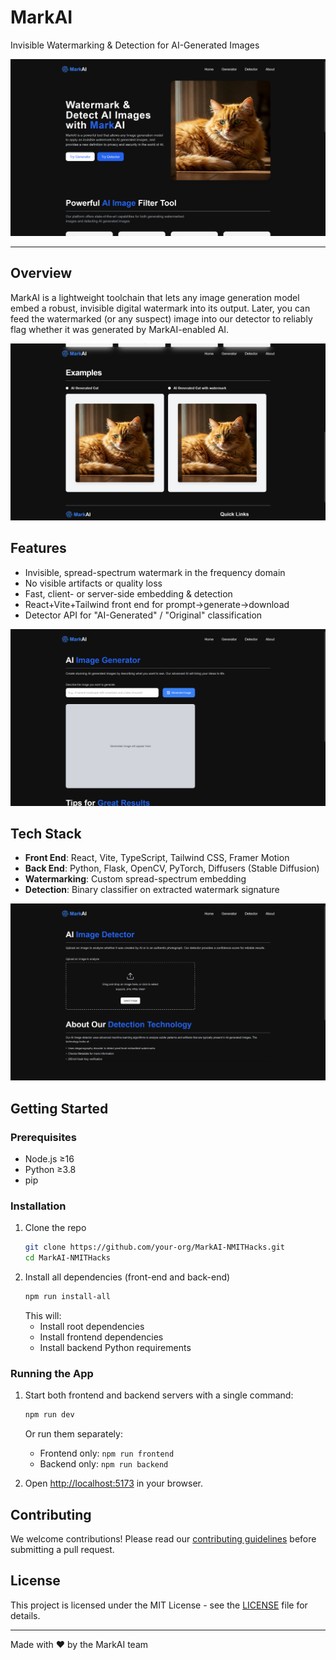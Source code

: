 # MarkAI

Invisible Watermarking & Detection for AI-Generated Images

![MarkAI Overview](./screenshots/1.png)

---

## Overview
MarkAI is a lightweight toolchain that lets any image generation model embed a robust, invisible digital watermark into its output. Later, you can feed the watermarked (or any suspect) image into our detector to reliably flag whether it was generated by MarkAI-enabled AI.

![Image Generation Interface](./screenshots/2.png)

## Features
- Invisible, spread-spectrum watermark in the frequency domain  
- No visible artifacts or quality loss  
- Fast, client- or server-side embedding & detection  
- React+Vite+Tailwind front end for prompt→generate→download  
- Detector API for "AI-Generated" / "Original" classification  

![Watermark Detection](./screenshots/3.png)

## Tech Stack
- **Front End**: React, Vite, TypeScript, Tailwind CSS, Framer Motion  
- **Back End**: Python, Flask, OpenCV, PyTorch, Diffusers (Stable Diffusion)  
- **Watermarking**: Custom spread-spectrum embedding  
- **Detection**: Binary classifier on extracted watermark signature  

![Architecture Overview](./screenshots/4.png)

## Getting Started

### Prerequisites
- Node.js ≥16  
- Python ≥3.8  
- pip  

### Installation
1. Clone the repo  
   ```bash
   git clone https://github.com/your-org/MarkAI-NMITHacks.git
   cd MarkAI-NMITHacks
   ```
2. Install all dependencies (front-end and back-end)
   ```bash
   npm run install-all
   ```
   This will:
   - Install root dependencies
   - Install frontend dependencies
   - Install backend Python requirements

### Running the App
1. Start both frontend and backend servers with a single command:
   ```bash
   npm run dev
   ```
   Or run them separately:
   - Frontend only: `npm run frontend`
   - Backend only: `npm run backend`

2. Open [http://localhost:5173](http://localhost:5173) in your browser.


## Contributing
We welcome contributions! Please read our [contributing guidelines](CONTRIBUTING.md) before submitting a pull request.

## License
This project is licensed under the MIT License - see the [LICENSE](LICENSE) file for details.

---

Made with ❤️ by the MarkAI team


